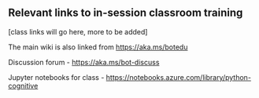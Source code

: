## Relevant links to in-session classroom training

[class links will go here, more to be added]

The main wiki is also linked from https://aka.ms/botedu

Discussion forum - https://aka.ms/bot-discuss

Jupyter notebooks for class - https://notebooks.azure.com/library/python-cognitive